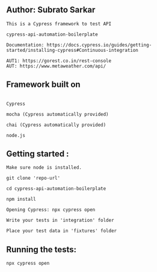 Author: Subrato Sarkar
------------------------------

```
This is a Cypress framework to test API

cypress-api-automation-boilerplate

Documentation: https://docs.cypress.io/guides/getting-started/installing-cypress#Continuous-integration

AUT1: https://gorest.co.in/rest-console
AUT: https://www.metaweather.com/api/

````

Framework built on
------------------------------

```

Cypress

mocha (Cypress automatically provided)

chai (Cypress automatically provided)

node.js

```

Getting started :
------------------------------

```
Make sure node is installed.

git clone 'repo-url'

cd cypress-api-automation-boilerplate

npm install

Opening Cypress: npx cypress open

Write your tests in 'integration' folder

Place your test data in 'fixtures' folder

```

Running the tests:
-------------------
```
npx cypress open

```